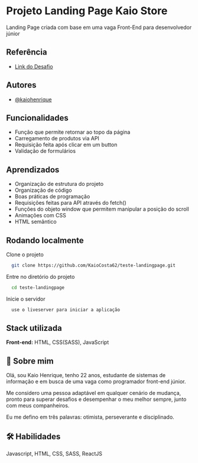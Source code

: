 
# Projeto Landing Page Kaio Store

Landing Page criada com base em uma vaga Front-End para desenvolvedor júnior
## Referência

 - [Link do Desafio](https://github.com/thiagocontaparatestes/testes-vaga-emprego/blob/main/teste-html-css-js.md)
 

## Autores

- [@kaiohenrique](https://www.linkedin.com/in/kaio-henrique-costa/)


## Funcionalidades

- Função que permite retornar ao topo da página
- Carregamento de produtos via API
- Requisição feita após clicar em um button
- Validação de formulários


## Aprendizados

- Organização de estrutura do projeto
- Organização de código
- Boas práticas de programação
- Requisições feitas para API através do fetch()
- Funções do objeto window que permitem manipular a posição do scroll
- Animações com CSS
- HTML semântico


## Rodando localmente

Clone o projeto

```bash
  git clone https://github.com/KaioCosta62/teste-landingpage.git
```

Entre no diretório do projeto

```bash
  cd teste-landingpage
```


Inicie o servidor

```bash
  use o liveserver para iniciar a aplicação
```


## Stack utilizada

**Front-end:** HTML, CSS(SASS), JavaScript



## 🚀 Sobre mim
Olá, sou Kaio Henrique, tenho 22 anos, estudante de sistemas de informação e em busca de uma vaga como programador front-end júnior.

Me considero uma pessoa adaptável em qualquer cenário de mudança, pronto para superar desafios e desempenhar o meu melhor sempre, junto com meus companheiros.

Eu me defino em três palavras: otimista, perseverante e disciplinado.


## 🛠 Habilidades
Javascript, HTML, CSS, SASS, ReactJS

